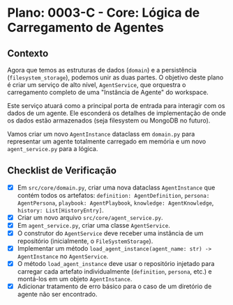 # Plano: 0003-C - Core: Lógica de Carregamento de Agentes

## Contexto

Agora que temos as estruturas de dados (`domain`) e a persistência (`filesystem_storage`), podemos unir as duas partes. O objetivo deste plano é criar um serviço de alto nível, `AgentService`, que orquestra o carregamento completo de uma "Instância de Agente" do workspace.

Este serviço atuará como a principal porta de entrada para interagir com os dados de um agente. Ele esconderá os detalhes de implementação de onde os dados estão armazenados (seja filesystem ou MongoDB no futuro).

Vamos criar um novo `AgentInstance` dataclass em `domain.py` para representar um agente totalmente carregado em memória e um novo `agent_service.py` para a lógica.

## Checklist de Verificação

- [x] Em `src/core/domain.py`, criar uma nova dataclass `AgentInstance` que contém todos os artefatos: `definition: AgentDefinition`, `persona: AgentPersona`, `playbook: AgentPlaybook`, `knowledge: AgentKnowledge`, `history: List[HistoryEntry]`.
- [x] Criar um novo arquivo `src/core/agent_service.py`.
- [x] Em `agent_service.py`, criar uma classe `AgentService`.
- [x] O construtor do `AgentService` deve receber uma instância de um repositório (inicialmente, o `FileSystemStorage`).
- [x] Implementar um método `load_agent_instance(agent_name: str) -> AgentInstance` no `AgentService`.
- [x] O método `load_agent_instance` deve usar o repositório injetado para carregar cada artefato individualmente (`definition`, `persona`, etc.) e montá-los em um objeto `AgentInstance`.
- [x] Adicionar tratamento de erro básico para o caso de um diretório de agente não ser encontrado.
